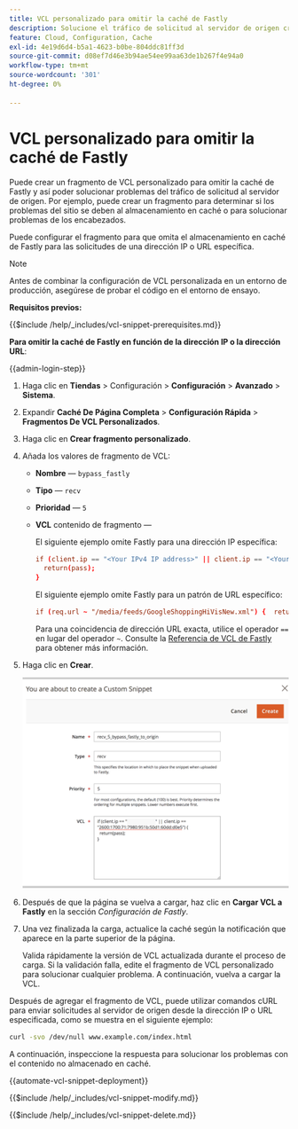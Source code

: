 ```yaml
---
title: VCL personalizado para omitir la caché de Fastly
description: Solucione el tráfico de solicitud al servidor de origen creando un fragmento de VCL personalizado para evitar la caché de Fastly.
feature: Cloud, Configuration, Cache
exl-id: 4e19d6d4-b5a1-4623-b0be-804ddc81ff3d
source-git-commit: d08ef7d46e3b94ae54ee99aa63de1b267f4e94a0
workflow-type: tm+mt
source-wordcount: '301'
ht-degree: 0%

---
```


# VCL personalizado para omitir la caché de Fastly

Puede crear un fragmento de VCL personalizado para omitir la caché de Fastly y así poder solucionar problemas del tráfico de solicitud al servidor de origen. Por ejemplo, puede crear un fragmento para determinar si los problemas del sitio se deben al almacenamiento en caché o para solucionar problemas de los encabezados.

Puede configurar el fragmento para que omita el almacenamiento en caché de Fastly para las solicitudes de una dirección IP o URL específica.

>[!NOTE]
>
>Antes de combinar la configuración de VCL personalizada en un entorno de producción, asegúrese de probar el código en el entorno de ensayo.

**Requisitos previos:**

{{$include /help/_includes/vcl-snippet-prerequisites.md}}

**Para omitir la caché de Fastly en función de la dirección IP o la dirección URL**:

{{admin-login-step}}

1. Haga clic en **Tiendas** > Configuración > **Configuración** > **Avanzado** > **Sistema**.

1. Expandir **Caché De Página Completa** > **Configuración Rápida** > **Fragmentos De VCL Personalizados**.

1. Haga clic en **Crear fragmento personalizado**.

1. Añada los valores de fragmento de VCL:

   - **Nombre** — `bypass_fastly`

   - **Tipo** — `recv`

   - **Prioridad** — `5`

   - **VCL** contenido de fragmento —

     El siguiente ejemplo omite Fastly para una dirección IP específica:

     ```conf
     if (client.ip == "<Your IPv4 IP address>" || client.ip == "<Your IPv6 IP address>") {
       return(pass);
     }
     ```

     El siguiente ejemplo omite Fastly para un patrón de URL específico:

     ```conf
     if (req.url ~ "/media/feeds/GoogleShoppingHiVisNew.xml") {  return (pass);}
     ```

     Para una coincidencia de dirección URL exacta, utilice el operador `==` en lugar del operador `~`. Consulte la [Referencia de VCL de Fastly] para obtener más información.

1. Haga clic en **Crear**.

   ![Crear fragmento VCL de omisión rápida](/help/assets/cdn/fastly-create-bypass-snippet.png)

1. Después de que la página se vuelva a cargar, haz clic en **Cargar VCL a Fastly** en la sección *Configuración de Fastly*.

1. Una vez finalizada la carga, actualice la caché según la notificación que aparece en la parte superior de la página.

   Valida rápidamente la versión de VCL actualizada durante el proceso de carga. Si la validación falla, edite el fragmento de VCL personalizado para solucionar cualquier problema. A continuación, vuelva a cargar la VCL.

Después de agregar el fragmento de VCL, puede utilizar comandos cURL para enviar solicitudes al servidor de origen desde la dirección IP o URL especificada, como se muestra en el siguiente ejemplo:

```bash
curl -svo /dev/null www.example.com/index.html
```

A continuación, inspeccione la respuesta para solucionar los problemas con el contenido no almacenado en caché.

{{automate-vcl-snippet-deployment}}

{{$include /help/_includes/vcl-snippet-modify.md}}

{{$include /help/_includes/vcl-snippet-delete.md}}

<!--External link definitions-->

[Referencia de VCL de Fastly]: https://docs.fastly.com/vcl/

<!-- Last updated from includes: 2025-01-27 17:16:28 -->
